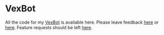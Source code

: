 # VexBot

All the code for my [VexBot](https://discordapp.com/invite/3TFbVx8) is avaliable here. Please leave feedback [here]() or [here](). Feature requests should be left [here]().
